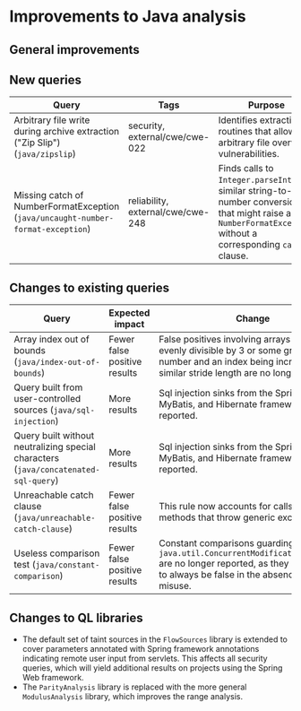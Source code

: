 # Improvements to Java analysis

## General improvements

## New queries

| **Query**                   | **Tags**  | **Purpose**                                                        |
|-----------------------------|-----------|--------------------------------------------------------------------|
| Arbitrary file write during archive extraction ("Zip Slip") (`java/zipslip`) | security, external/cwe/cwe-022 | Identifies extraction routines that allow arbitrary file overwrite vulnerabilities. |
| Missing catch of NumberFormatException (`java/uncaught-number-format-exception`) | reliability, external/cwe/cwe-248 | Finds calls to `Integer.parseInt` and similar string-to-number conversions that might raise a `NumberFormatException` without a corresponding `catch`-clause. |

## Changes to existing queries

| **Query**                  | **Expected impact**    | **Change**                                                       |
|----------------------------|------------------------|------------------------------------------------------------------|
| Array index out of bounds (`java/index-out-of-bounds`) | Fewer false positive results | False positives involving arrays with a length evenly divisible by 3 or some greater number and an index being increased with a similar stride length are no longer reported. |
| Query built from user-controlled sources (`java/sql-injection`) | More results | Sql injection sinks from the Spring JDBC, MyBatis, and Hibernate frameworks are now reported. |
| Query built without neutralizing special characters (`java/concatenated-sql-query`) | More results | Sql injection sinks from the Spring JDBC, MyBatis, and Hibernate frameworks are now reported. |
| Unreachable catch clause (`java/unreachable-catch-clause`) | Fewer false positive results | This rule now accounts for calls to generic methods that throw generic exceptions. |
| Useless comparison test (`java/constant-comparison`) | Fewer false positive results | Constant comparisons guarding `java.util.ConcurrentModificationException` are no longer reported, as they are intended to always be false in the absence of API misuse. |

## Changes to QL libraries

* The default set of taint sources in the `FlowSources` library is extended to
  cover parameters annotated with Spring framework annotations indicating
  remote user input from servlets. This affects all security queries, which
  will yield additional results on projects using the Spring Web framework.
* The `ParityAnalysis` library is replaced with the more general `ModulusAnalysis` library, which improves the range analysis.

